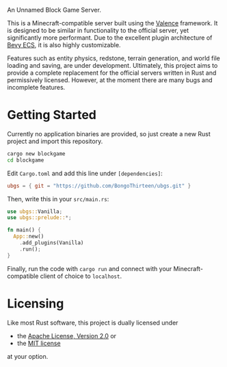 An Unnamed Block Game Server.

This is a Minecraft-compatible server built using the [Valence](https://github.com/valence-rs/valence) framework.
It is designed to be similar in functionality to the official server, yet significantly more performant.
Due to the excellent plugin architecture of [Bevy ECS](https://bevyengine.org), it is also highly customizable.

Features such as entity physics, redstone, terrain generation, and world file loading and saving, are under development.
Ultimately, this project aims to provide a complete replacement for the official servers written in Rust and permissively licensed.
However, at the moment there are many bugs and incomplete features.

# Getting Started

Currently no application binaries are provided, so just create a new Rust project and import this repository.
```bash
cargo new blockgame
cd blockgame
```
Edit `Cargo.toml` and add this line under `[dependencies]`:
```toml
ubgs = { git = "https://github.com/BongoThirteen/ubgs.git" }
```
Then, write this in your `src/main.rs`:
```rust
use ubgs::Vanilla;
use ubgs::prelude::*;

fn main() {
  App::new()
    .add_plugins(Vanilla)
    .run();
}
```
Finally, run the code with `cargo run` and connect with your Minecraft-compatible client of choice to `localhost`.

# Licensing

Like most Rust software, this project is dually licensed under
* the [Apache License, Version 2.0](http://www.apache.org/licenses/LICENSE-2.0) or
* the [MIT license](http://opensource.org/licenses/MIT)

at your option.
